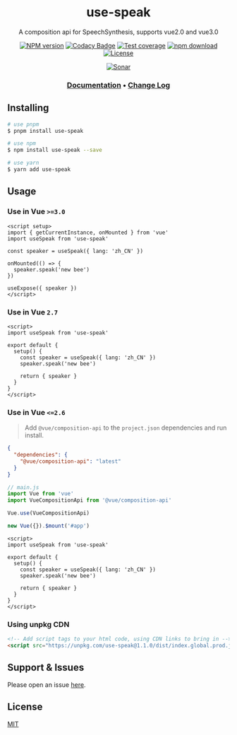<div style="text-align: center;" align="center">

# use-speak

A composition api for SpeechSynthesis, supports vue2.0 and vue3.0

[![NPM version][npm-image]][npm-url]
[![Codacy Badge][codacy-image]][codacy-url]
[![Test coverage][codecov-image]][codecov-url]
[![npm download][download-image]][download-url]
[![License][license-image]][license-url]

[![Sonar][sonar-image]][sonar-url]

</div>

<div style="text-align: center; margin-bottom: 20px;" align="center">

### **[Documentation](https://www.saqqdy.com/use-speak)** • **[Change Log](./CHANGELOG.md)**

</div>

## Installing

```bash
# use pnpm
$ pnpm install use-speak

# use npm
$ npm install use-speak --save

# use yarn
$ yarn add use-speak
```

## Usage

### Use in Vue `>=3.0`

```vue
<script setup>
import { getCurrentInstance, onMounted } from 'vue'
import useSpeak from 'use-speak'

const speaker = useSpeak({ lang: 'zh_CN' })

onMounted(() => {
  speaker.speak('new bee')
})

useExpose({ speaker })
</script>
```

### Use in Vue `2.7`

```vue
<script>
import useSpeak from 'use-speak'

export default {
  setup() {
    const speaker = useSpeak({ lang: 'zh_CN' })
    speaker.speak('new bee')

    return { speaker }
  }
}
</script>
```

### Use in Vue `<=2.6`

> Add `@vue/composition-api` to the `project.json` dependencies and run install.

```json
{
  "dependencies": {
    "@vue/composition-api": "latest"
  }
}
```

```js
// main.js
import Vue from 'vue'
import VueCompositionApi from '@vue/composition-api'

Vue.use(VueCompositionApi)

new Vue({}).$mount('#app')
```

```vue
<script>
import useSpeak from 'use-speak'

export default {
  setup() {
    const speaker = useSpeak({ lang: 'zh_CN' })
    speaker.speak('new bee')

    return { speaker }
  }
}
</script>
```

### Using unpkg CDN

```html
<!-- Add script tags to your html code, using CDN links to bring in -->
<script src="https://unpkg.com/use-speak@1.1.0/dist/index.global.prod.js"></script>
```

## Support & Issues

Please open an issue [here](https://github.com/saqqdy/use-speak/issues).

## License

[MIT](LICENSE)

[npm-image]: https://img.shields.io/npm/v/use-speak.svg?style=flat-square
[npm-url]: https://npmjs.org/package/use-speak
[codacy-image]: https://app.codacy.com/project/badge/Grade/f70d4880e4ad4f40aa970eb9ee9d0696
[codacy-url]: https://www.codacy.com/gh/saqqdy/use-speak/dashboard?utm_source=github.com&utm_medium=referral&utm_content=saqqdy/use-speak&utm_campaign=Badge_Grade
[codecov-image]: https://img.shields.io/codecov/c/github/saqqdy/use-speak.svg?style=flat-square
[codecov-url]: https://codecov.io/github/saqqdy/use-speak?branch=master
[download-image]: https://img.shields.io/npm/dm/use-speak.svg?style=flat-square
[download-url]: https://npmjs.org/package/use-speak
[license-image]: https://img.shields.io/badge/License-MIT-blue.svg
[license-url]: LICENSE
[sonar-image]: https://sonarcloud.io/api/project_badges/quality_gate?project=saqqdy_use-speak
[sonar-url]: https://sonarcloud.io/dashboard?id=saqqdy_use-speak
